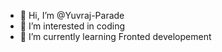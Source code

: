 - 👋 Hi, I’m @Yuvraj-Parade
- 👀 I’m interested in coding
- 🌱 I’m currently learning Fronted developement

<!---
Yuvraj-Parade/Yuvraj-Parade is a ✨ special ✨ repository because its `README.md` (this file) appears on your GitHub profile.
You can click the Preview link to take a look at your changes.
--->
